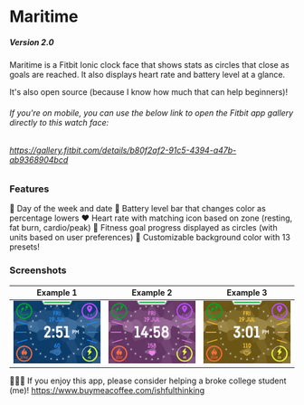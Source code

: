 # Maritime
##### Version 2.0
Maritime is a Fitbit Ionic clock face that shows stats as circles that close as goals are reached. 
It also displays heart rate and battery level at a glance. 

It's also open source (because I know how much that can help beginners)!

###### If you're on mobile, you can use the below link to open the Fitbit app gallery directly to this watch face:
###### https://gallery.fitbit.com/details/b80f2af2-91c5-4394-a47b-ab9368904bcd

### Features
📅 Day of the week and date
🔋 Battery level bar that changes color as percentage lowers
❤ Heart rate with matching icon based on zone (resting, fat burn, cardio/peak)
🏅 Fitness goal progress displayed as circles (with units based on user preferences)
🎨 Customizable background color with 13 presets!

### Screenshots
| Example 1 | Example 2 | Example 3 |
| --------- | --------- | --------- |
| ![Blue background](screenshots/maritime1.png) | ![Pink background](screenshots/maritime2.png) | ![Yellow background](screenshots/maritime3.png) |  

🙋🏽‍♂️ If you enjoy this app, please consider helping a broke college student (me)! https://www.buymeacoffee.com/ishfulthinking